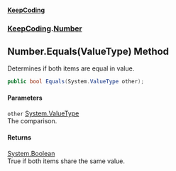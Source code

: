 #### [KeepCoding](index.md 'index')
### [KeepCoding](KeepCoding.md 'KeepCoding').[Number](Number.md 'KeepCoding.Number')
## Number.Equals(ValueType) Method
Determines if both items are equal in value.  
```csharp
public bool Equals(System.ValueType other);
```
#### Parameters
<a name='KeepCoding_Number_Equals(System_ValueType)_other'></a>
`other` [System.ValueType](https://docs.microsoft.com/en-us/dotnet/api/System.ValueType 'System.ValueType')  
The comparison.
  
#### Returns
[System.Boolean](https://docs.microsoft.com/en-us/dotnet/api/System.Boolean 'System.Boolean')  
True if both items share the same value.
